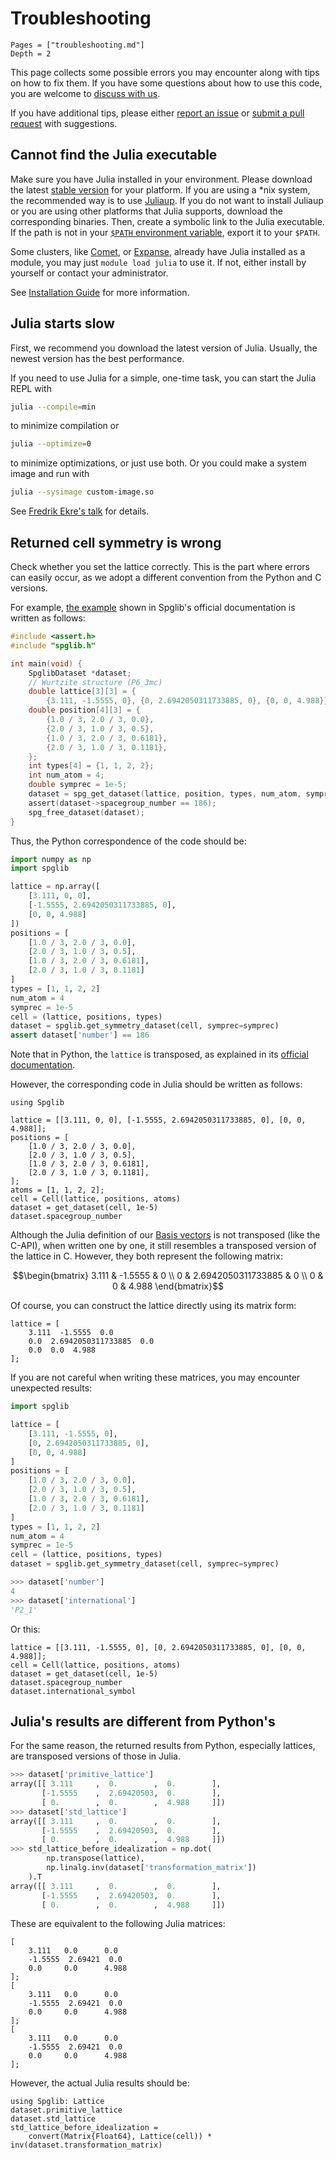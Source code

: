 # Troubleshooting

```@contents
Pages = ["troubleshooting.md"]
Depth = 2
```

This page collects some possible errors you may encounter along with tips on how to fix them.
If you have some questions about how to use this code, you are welcome to
[discuss with us](https://github.com/singularitti/Spglib.jl/discussions).

If you have additional tips, please either
[report an issue](https://github.com/singularitti/Spglib.jl/issues/new) or
[submit a pull request](https://github.com/singularitti/Spglib.jl/compare) with suggestions.

## Cannot find the Julia executable

Make sure you have Julia installed in your environment. Please download the latest
[stable version](https://julialang.org/downloads/#current_stable_release) for your platform.
If you are using a *nix system, the recommended way is to use
[Juliaup](https://github.com/JuliaLang/juliaup). If you do not want to install Juliaup
or you are using other platforms that Julia supports, download the corresponding binaries.
Then, create a symbolic link to the Julia executable.
If the path is not in your [`$PATH` environment variable](https://en.wikipedia.org/wiki/PATH_(variable)),
export it to your `$PATH`.

Some clusters, like
[Comet](https://www.sdsc.edu/support/user_guides/comet.html),
or [Expanse](https://www.sdsc.edu/services/hpc/expanse/index.html),
already have Julia installed as a module, you may
just `module load julia` to use it. If not, either install by yourself or contact your
administrator.

See [Installation Guide](@ref) for more information.

## Julia starts slow

First, we recommend you download the latest version of Julia. Usually, the newest version
has the best performance.

If you need to use Julia for a simple, one-time task, you can start the Julia REPL with

```bash
julia --compile=min
```

to minimize compilation or

```bash
julia --optimize=0
```

to minimize optimizations, or just use both. Or you could make a system image
and run with

```bash
julia --sysimage custom-image.so
```

See [Fredrik Ekre's talk](https://youtu.be/IuwxE3m0_QQ?t=313) for details.

## Returned cell symmetry is wrong

Check whether you set the lattice correctly. This is the part where errors can easily occur,
as we adopt a different convention from the Python and C versions.

For example, [the example](https://github.com/spglib/spglib/blob/v2.1.0-rc2/README.md)
shown in Spglib's official documentation is written as follows:

```c
#include <assert.h>
#include "spglib.h"

int main(void) {
    SpglibDataset *dataset;
    // Wurtzite structure (P6_3mc)
    double lattice[3][3] = {
        {3.111, -1.5555, 0}, {0, 2.6942050311733885, 0}, {0, 0, 4.988}};
    double position[4][3] = {
        {1.0 / 3, 2.0 / 3, 0.0},
        {2.0 / 3, 1.0 / 3, 0.5},
        {1.0 / 3, 2.0 / 3, 0.6181},
        {2.0 / 3, 1.0 / 3, 0.1181},
    };
    int types[4] = {1, 1, 2, 2};
    int num_atom = 4;
    double symprec = 1e-5;
    dataset = spg_get_dataset(lattice, position, types, num_atom, symprec);
    assert(dataset->spacegroup_number == 186);
    spg_free_dataset(dataset);
}
```

Thus, the Python correspondence of the code should be:

```python
import numpy as np
import spglib

lattice = np.array([
    [3.111, 0, 0],
    [-1.5555, 2.6942050311733885, 0],
    [0, 0, 4.988]
])
positions = [
    [1.0 / 3, 2.0 / 3, 0.0],
    [2.0 / 3, 1.0 / 3, 0.5],
    [1.0 / 3, 2.0 / 3, 0.6181],
    [2.0 / 3, 1.0 / 3, 0.1181]
]
types = [1, 1, 2, 2]
num_atom = 4
symprec = 1e-5
cell = (lattice, positions, types)
dataset = spglib.get_symmetry_dataset(cell, symprec=symprec)
assert dataset['number'] == 186
```

Note that in Python, the `lattice` is transposed, as explained in its
[official documentation](https://spglib.readthedocs.io/en/latest/variable.html#lattice).

However, the corresponding code in Julia should be written as follows:

```@repl example
using Spglib

lattice = [[3.111, 0, 0], [-1.5555, 2.6942050311733885, 0], [0, 0, 4.988]];
positions = [
    [1.0 / 3, 2.0 / 3, 0.0],
    [2.0 / 3, 1.0 / 3, 0.5],
    [1.0 / 3, 2.0 / 3, 0.6181],
    [2.0 / 3, 1.0 / 3, 0.1181],
];
atoms = [1, 1, 2, 2];
cell = Cell(lattice, positions, atoms)
dataset = get_dataset(cell, 1e-5)
dataset.spacegroup_number
```

Although the Julia definition of our [Basis vectors](@ref) is not transposed
(like the C-API), when written one by one, it still resembles a transposed
version of the lattice in C. However, they both represent the following matrix:

```math
\begin{bmatrix}
    3.111 & -1.5555 & 0 \\
    0 & 2.6942050311733885 & 0 \\
    0 & 0 & 4.988
\end{bmatrix}
```

Of course, you can construct the lattice directly using its matrix form:

```@repl example
lattice = [
    3.111  -1.5555  0.0
    0.0  2.6942050311733885  0.0
    0.0  0.0  4.988
];
```

If you are not careful when writing these matrices, you may encounter unexpected results:

```python
import spglib

lattice = [
    [3.111, -1.5555, 0],
    [0, 2.6942050311733885, 0],
    [0, 0, 4.988]
]
positions = [
    [1.0 / 3, 2.0 / 3, 0.0],
    [2.0 / 3, 1.0 / 3, 0.5],
    [1.0 / 3, 2.0 / 3, 0.6181],
    [2.0 / 3, 1.0 / 3, 0.1181]
]
types = [1, 1, 2, 2]
num_atom = 4
symprec = 1e-5
cell = (lattice, positions, types)
dataset = spglib.get_symmetry_dataset(cell, symprec=symprec)

>>> dataset['number']
4
>>> dataset['international']
'P2_1'
```

Or this:

```@repl example
lattice = [[3.111, -1.5555, 0], [0, 2.6942050311733885, 0], [0, 0, 4.988]];
cell = Cell(lattice, positions, atoms)
dataset = get_dataset(cell, 1e-5)
dataset.spacegroup_number
dataset.international_symbol
```

## Julia's results are different from Python's

For the same reason, the returned results from Python, especially lattices, are
transposed versions of those in Julia.

```python
>>> dataset['primitive_lattice']
array([[ 3.111     ,  0.        ,  0.        ],
       [-1.5555    ,  2.69420503,  0.        ],
       [ 0.        ,  0.        ,  4.988     ]])
>>> dataset['std_lattice']
array([[ 3.111     ,  0.        ,  0.        ],
       [-1.5555    ,  2.69420503,  0.        ],
       [ 0.        ,  0.        ,  4.988     ]])
>>> std_lattice_before_idealization = np.dot(
        np.transpose(lattice),
        np.linalg.inv(dataset['transformation_matrix'])
    ).T
array([[ 3.111     ,  0.        ,  0.        ],
       [-1.5555    ,  2.69420503,  0.        ],
       [ 0.        ,  0.        ,  4.988     ]])
```

These are equivalent to the following Julia matrices:

```@repl
[
    3.111   0.0      0.0
    -1.5555  2.69421  0.0
    0.0     0.0      4.988
];
[
    3.111   0.0      0.0
    -1.5555  2.69421  0.0
    0.0     0.0      4.988
];
[
    3.111   0.0      0.0
    -1.5555  2.69421  0.0
    0.0     0.0      4.988
];
```

However, the actual Julia results should be:

```@repl example
using Spglib: Lattice
dataset.primitive_lattice
dataset.std_lattice
std_lattice_before_idealization =
    convert(Matrix{Float64}, Lattice(cell)) * inv(dataset.transformation_matrix)
```
